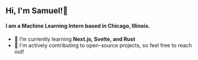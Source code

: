 ## Hi, I'm Samuel!👋
#### I am a Machine Learning Intern based in Chicago, Illinois.

- 🌱 I’m currently learning **Next.js, Svelte, and Rust**
- 🤝 I'm actively contributing to open-source projects, so feel free to reach out!


<!---
dejazzhands/dejazzhands is a ✨ special ✨ repository because its `README.md` (this file) appears on your GitHub profile.
You can click the Preview link to take a look at your changes.
--->
